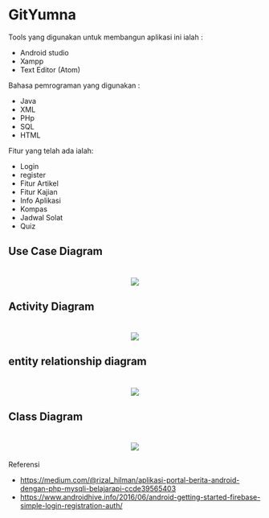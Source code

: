 # GitYumna
Tools yang digunakan untuk membangun aplikasi ini ialah :
-   Android studio
-   Xampp
-   Text Editor (Atom)

Bahasa pemrograman yang digunakan :
-   Java
-   XML
- 	PHp
- 	SQL
-   HTML

Fitur yang telah ada ialah:
-   Login 
- 	register
- 	Fitur Artikel
- 	Fitur Kajian
- 	Info Aplikasi
-   Kompas
-   Jadwal Solat
-   Quiz


## Use Case Diagram
<h1 align='center'><img src="https://github.com/Diman12345/GitYumna/blob/master/Dokumentasi%20YUMNA/Yumna_USE_CASE_DIAGRAM.png"></h1>

## Activity Diagram
<h1 align='center'><img src="https://github.com/Diman12345/GitYumna/blob/master/Dokumentasi%20YUMNA/Act%20diagram%20Yumna.png"></h1>

## entity relationship diagram
<h1 align='center'><img src="https://github.com/Diman12345/GitYumna/blob/master/Dokumentasi%20YUMNA/ERD%20YUMNA.png"></h1>

## Class Diagram
<h1 align='center'><img src="https://github.com/Diman12345/GitYumna/blob/master/Dokumentasi%20YUMNA/Class%20Diagram(1).png"></h1
  
## Referensi
-   https://medium.com/@rizal_hilman/aplikasi-portal-berita-android-dengan-php-mysqli-belajarapi-ccde39565403
-   https://www.androidhive.info/2016/06/android-getting-started-firebase-simple-login-registration-auth/
